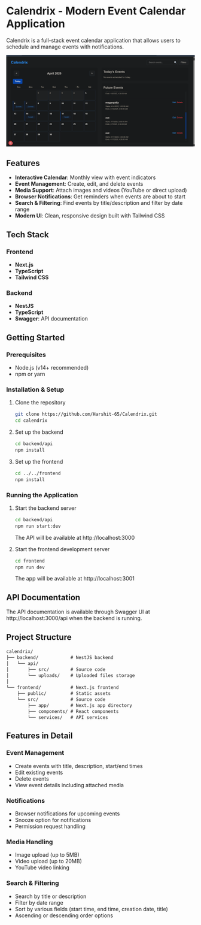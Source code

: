 # Calendrix - Modern Event Calendar Application

Calendrix is a full-stack event calendar application that allows users to schedule and manage events with notifications.

![Calendrix Screenshot](./screenshot.png)

## Features

- **Interactive Calendar**: Monthly view with event indicators
- **Event Management**: Create, edit, and delete events
- **Media Support**: Attach images and videos (YouTube or direct upload)
- **Browser Notifications**: Get reminders when events are about to start
- **Search & Filtering**: Find events by title/description and filter by date range
- **Modern UI**: Clean, responsive design built with Tailwind CSS

## Tech Stack

### Frontend
- **Next.js**
- **TypeScript**
- **Tailwind CSS**

### Backend
- **NestJS**
- **TypeScript**
- **Swagger**: API documentation

## Getting Started

### Prerequisites

- Node.js (v14+ recommended)
- npm or yarn

### Installation & Setup

1. Clone the repository
   ```bash
   git clone https://github.com/Harshit-65/Calendrix.git
   cd calendrix
   ```

2. Set up the backend
   ```bash
   cd backend/api
   npm install
   ```

3. Set up the frontend
   ```bash
   cd ../../frontend
   npm install
   ```

### Running the Application

1. Start the backend server
   ```bash
   cd backend/api
   npm run start:dev
   ```
   The API will be available at http://localhost:3000

2. Start the frontend development server
   ```bash
   cd frontend
   npm run dev
   ```
   The app will be available at http://localhost:3001

## API Documentation

The API documentation is available through Swagger UI at http://localhost:3000/api when the backend is running.

## Project Structure

```
calendrix/
├── backend/            # NestJS backend
│   └── api/
│       ├── src/        # Source code
│       └── uploads/    # Uploaded files storage
│
└── frontend/           # Next.js frontend
    ├── public/         # Static assets
    └── src/            # Source code
        ├── app/        # Next.js app directory
        ├── components/ # React components
        └── services/   # API services
```

## Features in Detail

### Event Management
- Create events with title, description, start/end times
- Edit existing events
- Delete events
- View event details including attached media

### Notifications
- Browser notifications for upcoming events
- Snooze option for notifications
- Permission request handling

### Media Handling
- Image upload (up to 5MB)
- Video upload (up to 20MB) 
- YouTube video linking

### Search & Filtering
- Search by title or description
- Filter by date range
- Sort by various fields (start time, end time, creation date, title)
- Ascending or descending order options



